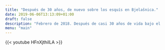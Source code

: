 ```yaml
---
title: "Después de 30 años, de nuevo sobre los esquís en Bjelašnica."
date: 2019-06-06T13:13:09+01:00
draft: false
description: "Febrero de 2018. Después de casi 30 años de vida bajo el ardiente sol africano, volví a esquiar. Por supuesto, en la montaña Bjelasnica ubicada a unos 28 km de Sarajevo en Bosnia. Si no allí, ¿entonces dónde? Un video corto hecho por mi esposa."
menu: "main"
---
```


{{< youtube HFnXjthilLA >}}